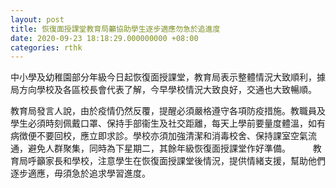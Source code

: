 ```yaml
---
layout: post
title: 恢復面授課堂教育局籲協助學生逐步適應勿急於追進度
date: 2020-09-23 18:18:29.000000000 +08:00
categories: rthk
---
```


中小學及幼稚園部分年級今日起恢復面授課堂，教育局表示整體情況大致順利，據局方向學校及各區校長會代表了解，今早學校情況大致良好，交通也大致暢順。

教育局發言人說，由於疫情仍然反覆，提醒必須嚴格遵守各項防疫措施。教職員及學生必須時刻佩戴口罩、保持手部衞生及社交距離，每天上學前要量度體溫，如有病徴便不要回校，應立即求診。學校亦須加強清潔和消毒校舍、保持課室空氣流通，避免人群聚集，同時為下星期二，其餘年級恢復面授課堂作好準備。
　　 
教育局呼籲家長和學校，注意學生在恢復面授課堂後情況，提供情緒支援，幫助他們逐步適應，毋須急於追求學習進度。

